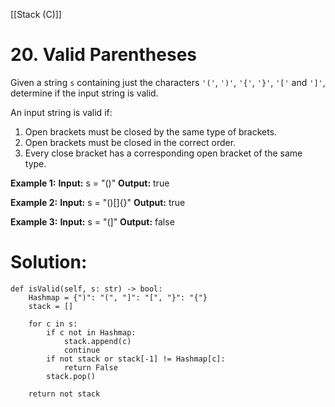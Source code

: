 [[Stack (C)]]
# 20. Valid Parentheses
Given a string `s` containing just the characters `'('`, `')'`, `'{'`, `'}'`, `'['` and `']'`, determine if the input string is valid.

An input string is valid if:
1.  Open brackets must be closed by the same type of brackets.
2.  Open brackets must be closed in the correct order.
3.  Every close bracket has a corresponding open bracket of the same type.

**Example 1:**
**Input:** s = "()"
**Output:** true

**Example 2:**
**Input:** s = "()[]{}"
**Output:** true

**Example 3:**
**Input:** s = "(]"
**Output:** false

# Solution:
	def isValid(self, s: str) -> bool:
        Hashmap = {")": "(", "]": "[", "}": "{"}
        stack = []

        for c in s:
            if c not in Hashmap:
                stack.append(c)
                continue
            if not stack or stack[-1] != Hashmap[c]:
                return False
            stack.pop()

        return not stack